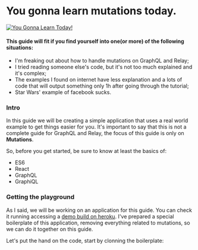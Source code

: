 # You gonna learn mutations today.

[![You Gonna Learn Today!](http://i.imgur.com/6mE3XvY.png)](http://www.youtube.com/watch?v=ExPzkvMutmI "You Gonna Learn Today")

#### This guide will fit if you find yourself into one(or more) of the following situations:
* I'm freaking out about how to handle mutations on GraphQL and Relay;
* I tried reading someone else's code, but it's not too much explained and it's complex;
* The examples I found on internet have less explanation and a lots of code that will output something only 1h after going through the tutorial;
* Star Wars' example of facebook sucks.

### Intro
In this guide we will be creating a simple application that uses a real world example to get things easier for you.
It's important to say that this is not a complete guide for GraphQL and Relay, the focus of this guide is only on **Mutations**.

So, before you get started, be sure to know at least the basics of:

* ES6
* React
* GraphQL
* GraphiQL

### Getting the playground
As I said, we will be working on an application for this guide. You can check it running accessing a <a targe="_blank" href="https://relay-phones.herokuapp.com">demo build on heroku</a>. I've prepared a special boilerplate of this application, removing everything related to mutations, so we can do it together on this guide.

Let's put the hand on the code, start by clonning the boilerplate:
